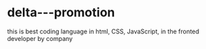 # delta---promotion
this is best coding language in html, CSS, JavaScript, in the fronted developer by company
